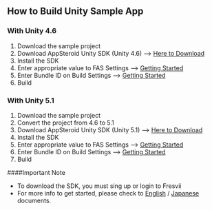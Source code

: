 ## How to Build Unity Sample App


### With Unity 4.6
1. Download the sample project
2. Download AppSteroid Unity SDK (Unity 4.6) --> [Here to Download](https://fresvii.com/downloads)
3. Install the SDK
4. Enter appropriate value to FAS Settings --> [Getting Started](https://github.com/fresvii/appsteroid-sdk-unity-documents/blob/master/en/GetStarted.md)
5. Enter Bundle ID on Build Settings --> [Getting Started](https://github.com/fresvii/appsteroid-sdk-unity-documents/blob/master/en/GetStarted.md)
6. Build

### With Unity 5.1
1. Download the sample project
2. Convert the project from 4.6 to 5.1
3. Download AppSteroid Unity SDK (Unity 5.1) --> [Here to Download](https://fresvii.com/downloads)
4. Install the SDK
5. Enter appropriate value to FAS Settings --> [Getting Started](https://github.com/fresvii/appsteroid-sdk-unity-documents/blob/master/en/GetStarted.md)
6. Enter Bundle ID on Build Settings --> [Getting Started](https://github.com/fresvii/appsteroid-sdk-unity-documents/blob/master/en/GetStarted.md)
7. Build

####Important Note
* To download the SDK, you must sing up or login to Fresvii
* For more info to get started, please check to [English](https://github.com/fresvii/appsteroid-sdk-unity-documents/blob/master/en/AppSteroidSDK.md) / [Japanese](https://github.com/fresvii/appsteroid-sdk-unity-documents/blob/master/ja/AppSteroidSDK.md) documents.

